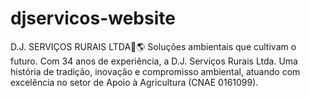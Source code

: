 # djservicos-website

D.J. SERVIÇOS RURAIS LTDA🌱🌎 Soluções ambientais que cultivam o futuro. Com 34 anos de experiência, a D.J. Serviços Rurais Ltda. Uma história de tradição, inovação e compromisso ambiental, atuando com excelência no setor de Apoio à Agricultura (CNAE 0161099).
